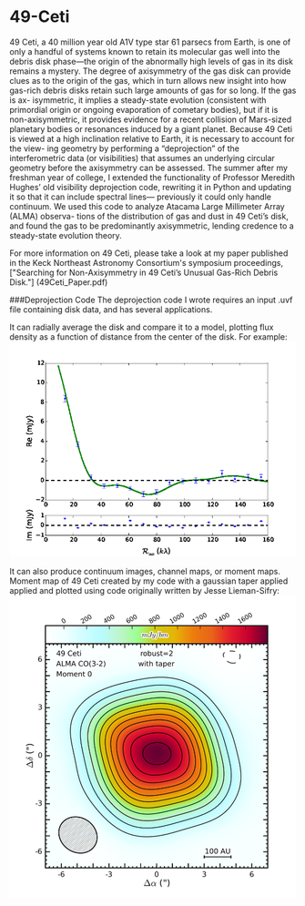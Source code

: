# 49-Ceti
49 Ceti, a 40 million year old A1V type star 61 parsecs from Earth, is one of only a handful
of systems known to retain its molecular gas well into the debris disk phase—the origin of the
abnormally high levels of gas in its disk remains a mystery. The degree of axisymmetry of
the gas disk can provide clues as to the origin of the gas, which in turn allows new insight
into how gas-rich debris disks retain such large amounts of gas for so long. If the gas is ax-
isymmetric, it implies a steady-state evolution (consistent with primordial origin or ongoing
evaporation of cometary bodies), but if it is non-axisymmetric, it provides evidence for a recent
collision of Mars-sized planetary bodies or resonances induced by a giant planet. Because 49
Ceti is viewed at a high inclination relative to Earth, it is necessary to account for the view-
ing geometry by performing a “deprojection” of the interferometric data (or visibilities) that
assumes an underlying circular geometry before the axisymmetry can be assessed. The summer after my freshman year of college, I extended
the functionality of Professor Meredith Hughes’ old visibility deprojection code, rewriting it
in Python and updating it so that it can include spectral lines— previously it could only handle
continuum. We used this code to analyze Atacama Large Millimeter Array (ALMA) observa-
tions of the distribution of gas and dust in 49 Ceti’s disk, and found the gas to be predominantly
axisymmetric, lending credence to a steady-state evolution theory.

For more information on 49 Ceti, please take a look at my paper published in the Keck Northeast Astronomy Consortium's symposium proceedings, ["Searching for Non-Axisymmetry in 49 Ceti’s Unusual Gas-Rich Debris Disk."] (49Ceti_Paper.pdf)


###Deprojection Code
The deprojection code I wrote requires an input .uvf file containing disk data, and has several applications.

It can radially average the disk and compare it to a model, plotting flux density as a function of distance from the center of the disk. For example:
![Image](/49Ceti_continuum_dep_averaged.png)

It can also produce continuum images, channel maps, or moment maps. Moment map of 49 Ceti created by my code with a gaussian taper applied applied and plotted using code originally written by Jesse Lieman-Sifry:
![Image](/49Ceti_line_dep_taper_moment.png)
